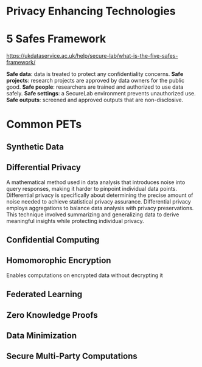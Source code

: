 # Privacy Enhancing Technologies

# 5 Safes Framework
https://ukdataservice.ac.uk/help/secure-lab/what-is-the-five-safes-framework/

**Safe data**: data is treated to protect any confidentiality concerns.
**Safe projects**: research projects are approved by data owners for the public good.
**Safe people**: researchers are trained and authorized to use data safely.
**Safe settings**: a SecureLab environment prevents unauthorized use.
**Safe outputs**: screened and approved outputs that are non-disclosive.

# Common PETs

## Synthetic Data

## Differential Privacy
A mathematical method used in data analysis that introduces noise into query responses, making it harder to pinpoint individual data points. Differential privacy is specifically about determining the precise amount of noise needed to achieve statistical privacy assurance. Differential privacy employs aggregations to balance data analysis with privacy preservations. This technique involved summarizing and generalizing data to derive meaningful insights while protecting individual privacy.

## Confidential Computing

## Homomorophic Encryption
Enables computations on encrypted data without decrypting it

## Federated Learning

## Zero Knowledge Proofs

## Data Minimization

## Secure Multi-Party Computations